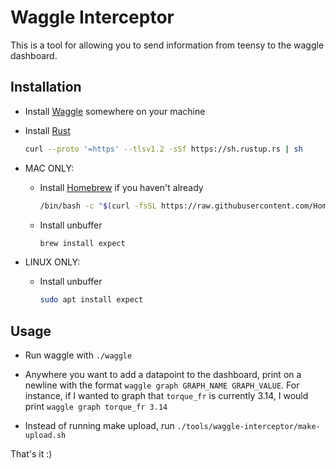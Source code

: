 # Waggle Interceptor

This is a tool for allowing you to send information from teensy to the waggle dashboard. 

## Installation 

- Install [Waggle](https://github.com/CU-Robotics/waggle) somewhere on your machine

- Install [Rust](https://www.rust-lang.org/tools/install)
  ```sh
  curl --proto '=https' --tlsv1.2 -sSf https://sh.rustup.rs | sh
  ```

- MAC ONLY:
  - Install [Homebrew](https://brew.sh) if you haven't already 
    ```sh
    /bin/bash -c "$(curl -fsSL https://raw.githubusercontent.com/Homebrew/install/HEAD/install.sh)"

  - Install unbuffer
    ```sh
    brew install expect
    ```

- LINUX ONLY:

  - Install unbuffer
    ```sh
    sudo apt install expect
    ```

## Usage

- Run waggle with `./waggle` 

- Anywhere you want to add a datapoint to the dashboard, print on a newline with the format `waggle graph GRAPH_NAME GRAPH_VALUE`. For instance, if I wanted to graph that `torque_fr` is currently 3.14, I would print `waggle graph torque_fr 3.14`

- Instead of running make upload, run `./tools/waggle-interceptor/make-upload.sh`

That's it :)
